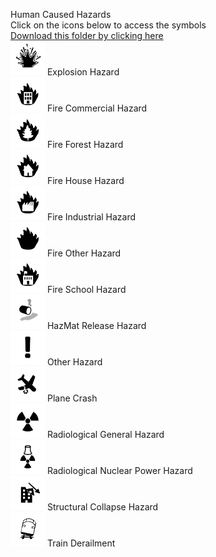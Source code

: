 Human Caused Hazards<br>Click on the icons below to access the symbols<br><a href='https://minhaskamal.github.io/DownGit/#/home?url=https://github.com/NAPSG/DHS-Symbol-Server/tree/main/dhs-symbol/assets/icons/Human%20Caused%20Hazards/Human%20Caused%20Hazards'>Download this folder by clicking here</a><br><a href='https://github.com/NAPSG/DHS-Symbol-Server/raw/main/dhs-symbol/assets/icons/Human%20Caused%20Hazards/Human%20Caused%20Hazards/icon-FAA.svg'><img src='icon-FAA.svg' width='55'></a> Explosion Hazard<br><a href='https://github.com/NAPSG/DHS-Symbol-Server/raw/main/dhs-symbol/assets/icons/Human%20Caused%20Hazards/Human%20Caused%20Hazards/icon-FAB.svg'><img src='icon-FAB.svg' width='55'></a> Fire Commercial Hazard<br><a href='https://github.com/NAPSG/DHS-Symbol-Server/raw/main/dhs-symbol/assets/icons/Human%20Caused%20Hazards/Human%20Caused%20Hazards/icon-FAC.svg'><img src='icon-FAC.svg' width='55'></a> Fire Forest Hazard<br><a href='https://github.com/NAPSG/DHS-Symbol-Server/raw/main/dhs-symbol/assets/icons/Human%20Caused%20Hazards/Human%20Caused%20Hazards/icon-FAD.svg'><img src='icon-FAD.svg' width='55'></a> Fire House Hazard<br><a href='https://github.com/NAPSG/DHS-Symbol-Server/raw/main/dhs-symbol/assets/icons/Human%20Caused%20Hazards/Human%20Caused%20Hazards/icon-FAE.svg'><img src='icon-FAE.svg' width='55'></a> Fire Industrial Hazard<br><a href='https://github.com/NAPSG/DHS-Symbol-Server/raw/main/dhs-symbol/assets/icons/Human%20Caused%20Hazards/Human%20Caused%20Hazards/icon-FAF.svg'><img src='icon-FAF.svg' width='55'></a> Fire Other Hazard<br><a href='https://github.com/NAPSG/DHS-Symbol-Server/raw/main/dhs-symbol/assets/icons/Human%20Caused%20Hazards/Human%20Caused%20Hazards/icon-FAG.svg'><img src='icon-FAG.svg' width='55'></a> Fire School Hazard<br><a href='https://github.com/NAPSG/DHS-Symbol-Server/raw/main/dhs-symbol/assets/icons/Human%20Caused%20Hazards/Human%20Caused%20Hazards/icon-FAH.svg'><img src='icon-FAH.svg' width='55'></a> HazMat Release Hazard<br><a href='https://github.com/NAPSG/DHS-Symbol-Server/raw/main/dhs-symbol/assets/icons/Human%20Caused%20Hazards/Human%20Caused%20Hazards/icon-FAI.svg'><img src='icon-FAI.svg' width='55'></a> Other Hazard<br><a href='https://github.com/NAPSG/DHS-Symbol-Server/raw/main/dhs-symbol/assets/icons/Human%20Caused%20Hazards/Human%20Caused%20Hazards/icon-FAJ.svg'><img src='icon-FAJ.svg' width='55'></a> Plane Crash<br><a href='https://github.com/NAPSG/DHS-Symbol-Server/raw/main/dhs-symbol/assets/icons/Human%20Caused%20Hazards/Human%20Caused%20Hazards/icon-FAK.svg'><img src='icon-FAK.svg' width='55'></a> Radiological General Hazard<br><a href='https://github.com/NAPSG/DHS-Symbol-Server/raw/main/dhs-symbol/assets/icons/Human%20Caused%20Hazards/Human%20Caused%20Hazards/icon-FAL.svg'><img src='icon-FAL.svg' width='55'></a> Radiological Nuclear Power Hazard<br><a href='https://github.com/NAPSG/DHS-Symbol-Server/raw/main/dhs-symbol/assets/icons/Human%20Caused%20Hazards/Human%20Caused%20Hazards/icon-FAM.svg'><img src='icon-FAM.svg' width='55'></a> Structural Collapse Hazard<br><a href='https://github.com/NAPSG/DHS-Symbol-Server/raw/main/dhs-symbol/assets/icons/Human%20Caused%20Hazards/Human%20Caused%20Hazards/icon-FAN.svg'><img src='icon-FAN.svg' width='55'></a> Train Derailment<br>
